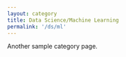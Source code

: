 ```yaml
---
layout: category
title: Data Science/Machine Learning
permalink: '/ds/ml'
---
```


Another sample category page.
